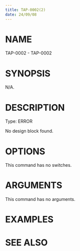 ```yaml
---
title: TAP-0002(2)
date: 24/09/08
---
```


# NAME

TAP-0002 - TAP-0002

# SYNOPSIS

N/A.

# DESCRIPTION

Type: ERROR

No design block found.

# OPTIONS

This command has no switches.

# ARGUMENTS

This command has no arguments.

# EXAMPLES

# SEE ALSO
